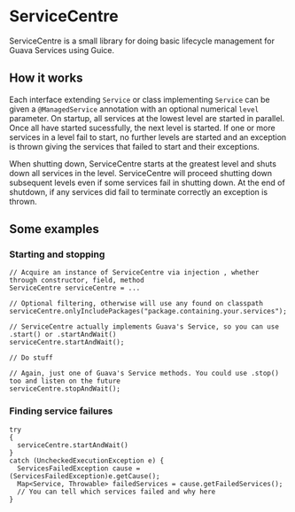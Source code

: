 # ServiceCentre

ServiceCentre is a small library for doing basic lifecycle management for Guava Services using Guice.

## How it works

Each interface extending `Service` or class implementing `Service` can be given a `@ManagedService` annotation with an optional numerical `level` parameter. On startup, all services at the lowest level are started in parallel. Once all have started sucessfully, the next level is started. If one or more services in a level fail to start, no further levels are started and an exception is thrown giving the services that failed to start and their exceptions.

When shutting down, ServiceCentre starts at the greatest level and shuts down all services in the level. ServiceCentre will proceed shutting down subsequent levels even if some services fail in shutting down. At the end of shutdown, if any services did fail to terminate correctly an exception is thrown.

## Some examples

### Starting and stopping
    // Acquire an instance of ServiceCentre via injection , whether through constructor, field, method
    ServiceCentre serviceCentre = ...
    
    // Optional filtering, otherwise will use any found on classpath
    serviceCentre.onlyIncludePackages("package.containing.your.services"); 
    
    // ServiceCentre actually implements Guava's Service, so you can use .start() or .startAndWait()
    serviceCentre.startAndWait(); 
    
    // Do stuff
    
    // Again, just one of Guava's Service methods. You could use .stop() too and listen on the future
    serviceCentre.stopAndWait(); 
    
### Finding service failures

    try
    {
      serviceCentre.startAndWait()
    }
    catch (UncheckedExecutionException e) {
      ServicesFailedException cause = (ServicesFailedException)e.getCause();
      Map<Service, Throwable> failedServices = cause.getFailedServices();
      // You can tell which services failed and why here
    }
    
    